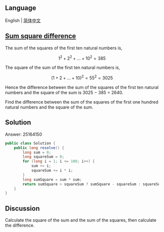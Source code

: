 ## Language

English | [简体中文](README-zh_CN.md)

## [Sum square difference](https://projecteuler.net/problem=6)

The sum of the squares of the first ten natural numbers is,

$$1^2 + 2^2 + ... + 10^2 = 385$$

The square of the sum of the first ten natural numbers is,

$$(1 + 2 + ... + 10)^2 = 55^2 = 3025$$

Hence the difference between the sum of the squares of the first ten natural numbers and the square of the sum is 3025 − 385 = 2640.

Find the difference between the sum of the squares of the first one hundred natural numbers and the square of the sum.

## Solution

Answer: 25164150

```java
public class Solution {
	public long resolve() {
		long sum = 0;
		long squareSum = 0;
		for (long i = 1; i <= 100; i++) {
			sum += i;
			squareSum += i * i;
		}
		long sumSquare = sum * sum;
		return sumSquare > squareSum ? sumSquare - squareSum : squareSum - sumSquare;
	}
}
```

## Discussion

Calculate the square of the sum and the sum of the squares, then calculate the difference.
